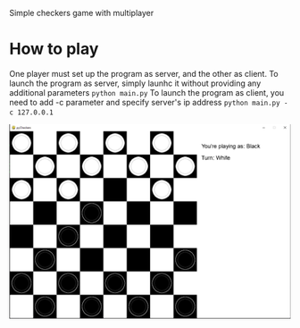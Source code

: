 Simple checkers game with multiplayer

# How to play
One player must set up the program as server, and the other as client.
To launch the program as server, simply launhc it without providing any additional parameters
`python main.py`
To launch the program as client, you need to add -c parameter and specify server's ip address
`python main.py -c 127.0.0.1`


<img src="https://raw.githubusercontent.com/gero0/pyCheckers/master/screenshot.png" alt="Screenshot"/>